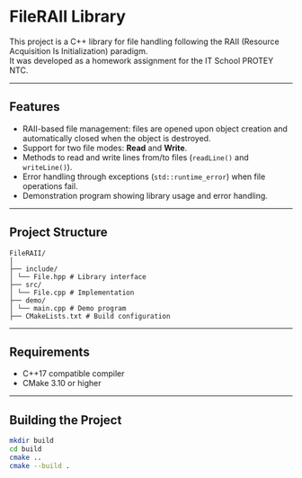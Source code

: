 # FileRAII Library

This project is a C++ library for file handling following the RAII (Resource Acquisition Is Initialization) paradigm.  
It was developed as a homework assignment for the IT School PROTEY NTC.

---

## Features

- RAII-based file management: files are opened upon object creation and automatically closed when the object is destroyed.
- Support for two file modes: **Read** and **Write**.
- Methods to read and write lines from/to files (`readLine()` and `writeLine()`).
- Error handling through exceptions (`std::runtime_error`) when file operations fail.
- Demonstration program showing library usage and error handling.

---

## Project Structure
```
FileRAII/
│
├── include/
│ └── File.hpp # Library interface
├── src/
│ └── File.cpp # Implementation
├── demo/
│ └── main.cpp # Demo program
├── CMakeLists.txt # Build configuration
```
---

## Requirements

- C++17 compatible compiler
- CMake 3.10 or higher

---

## Building the Project

```bash
mkdir build
cd build
cmake ..
cmake --build .
```
